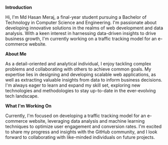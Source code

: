 **Introduction**

Hi, I'm Md Hasan Meraj, a final-year student pursuing a Bachelor of Technology in Computer Science and Engineering.
I'm passionate about developing innovative solutions in the realms of web development and data analysis. 
With a keen interest in harnessing data-driven insights to drive business growth, I'm currently working on a traffic tracking model for an e-commerce website.

**About Me**

As a detail-oriented and analytical individual, I enjoy tackling complex problems and collaborating with others to achieve common goals.
My expertise lies in designing and developing scalable web applications, as well as extracting valuable insights from data to inform business decisions.
I'm always eager to learn and expand my skill set, exploring new technologies and methodologies to stay up-to-date in the ever-evolving tech landscape.

**What I'm Working On**

Currently, I'm focused on developing a traffic tracking model for an e-commerce website, leveraging data analysis and machine learning techniques to optimize user engagement and conversion rates. 
I'm excited to share my progress and insights with the GitHub community, and I look forward to collaborating with like-minded individuals on future projects.
